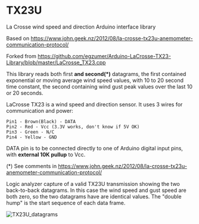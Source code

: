 # TX23U
La Crosse wind speed and direction Arduino interface library

Based on https://www.john.geek.nz/2012/08/la-crosse-tx23u-anemometer-communication-protocol/

Forked from https://github.com/egzumer/Arduino-LaCrosse-TX23-Library/blob/master/LaCrosse_TX23.cpp

This library reads both first **and second(*)** datagrams, the first contained exponential or moving average wind speed values, with 10 to 20 second time constant, the second containing wind gust peak values over the last 10 or 20 seconds.

LaCrosse TX23 is a wind speed and direction sensor. It uses 3 wires for communication and power:
```
Pin1 - Brown(Black) - DATA
Pin2 - Red - Vcc (3.3V works, don't know if 5V OK)
Pin3 - Green - N/C
Pin4 - Yellow - GND
```
DATA pin is to be connected directly to one of Arduino digital input pins, with **external 10K pullup** to Vcc.

(*) See comments in https://www.john.geek.nz/2012/08/la-crosse-tx23u-anemometer-communication-protocol/

Logic analyzer capture of a valid TX23U transmission showing the two back-to-back datagrams. In this case the wind speed and gust speed are both zero, so the two datagrams have are identical values. The "double hump" is the start sequence of each data frame.


![TX23U_datagrams](https://github.com/user-attachments/assets/651a8f8d-b067-4187-9e43-20c105912102)
